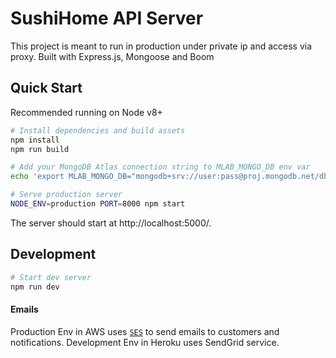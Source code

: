 # SushiHome API Server

This project is meant to run in production under private ip and access via proxy.
Built with Express.js, Mongoose and Boom

## Quick Start

Recommended running on Node v8+

```sh
# Install dependencies and build assets
npm install
npm run build

# Add your MongoDB Atlas connection string to MLAB_MONGO_DB env var
echo 'export MLAB_MONGO_DB="mongodb+srv://user:pass@proj.mongodb.net/dbname?retryWrites=true"' >> ~/.bash_profile

# Serve production server
NODE_ENV=production PORT=8000 npm start
```

The server should start at http://localhost:5000/.

## Development

```sh
# Start dev server
npm run dev
```

#### Emails

Production Env in AWS uses [`SES`](https://docs.aws.amazon.com/sdk-for-javascript/v2/developer-guide/ses-examples-sending-email.html) to send emails to customers and notifications.
Development Env in Heroku uses SendGrid service.
